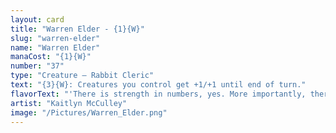 ```yaml
---
layout: card
title: "Warren Elder - {1}{W}"
slug: "warren-elder"
name: "Warren Elder"
manaCost: "{1}{W}"
number: "37"
type: "Creature — Rabbit Cleric"
text: "{3}{W}: Creatures you control get +1/+1 until end of turn."
flavorText: "'There is strength in numbers, yes. More importantly, there is joy.'"
artist: "Kaitlyn McCulley"
image: "/Pictures/Warren_Elder.png"
---
```


